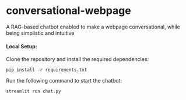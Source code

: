 # conversational-webpage
A RAG-based chatbot enabled to make a webpage conversational, while being simplistic and intuitive

#### Local Setup:
Clone the repository and install the required dependencies:
```
pip install -r requirements.txt
```

Run the following command to start the chatbot:
```
streamlit run chat.py
```